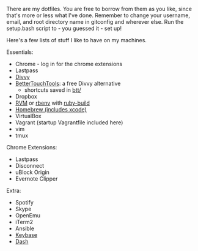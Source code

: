 There are my dotfiles. You are free to borrow from them as you like, since that's more or less what I've done. Remember to change your username, email, and root directory name in gitconfig and wherever else. Run the setup.bash script to - you guessed it - set up!

Here's a few lists of stuff I like to have on my machines.

Essentials:
  - Chrome - log in for the chrome extensions
  - Lastpass
  - [Divvy][divvy-link]
  - [BetterTouchTools][btt-link]: a free Divvy alternative
    - shortcuts saved in [btt/](./btt)
  - Dropbox
  - [RVM][rvm-link] or [rbenv][rbenv-link] with [ruby-build][ruby-build-link]
  - [Homebrew (includes xcode)][homebrew-link]
  - VirtualBox
  - Vagrant (startup Vagrantfile included here)
  - vim
  - tmux

Chrome Extensions:
  - Lastpass
  - Disconnect
  - uBlock Origin
  - Evernote Clipper

Extra:
  - Spotify
  - Skype
  - OpenEmu
  - iTerm2
  - Ansible
  - [Keybase][keybase-link]
  - [Dash][dash-link]

[divvy-link]: http://mizage.com/divvy/
[rvm-link]: https://rvm.io/
[homebrew-link]: http://brew.sh/
[keybase-link]: https://keybase.io/
[dash-link]: https://kapeli.com/dash
[btt-link]: http://www.boastr.net/
[rbenv-link]: https://github.com/sstephenson/rbenv#installation
[ruby-build-link]: https://github.com/sstephenson/ruby-build#installation
